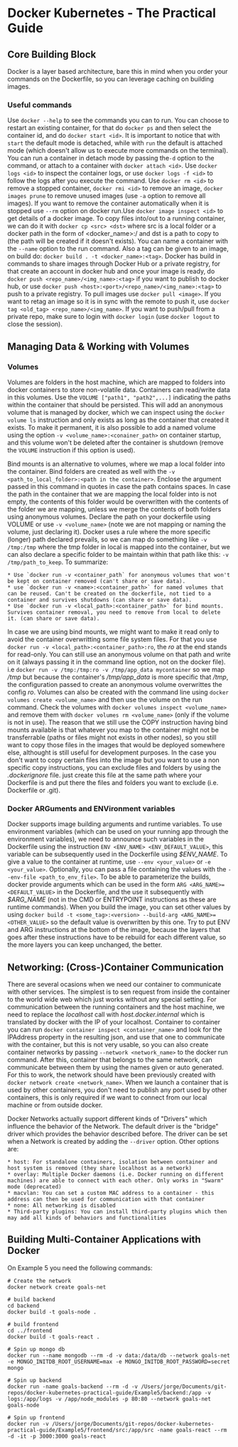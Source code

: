 # Docker Kubernetes - The Practical Guide


## Core Building Block
Docker is a layer based architecture, bare this in mind when you order your commands on the Dockerfile, so you can leverage caching on building images.

### Useful commands
Use `docker --help`  to see the commands you can to run. You can choose to restart an existing container, for that do `docker ps` and then select the container id, and do `docker start <id>`. It is important to notice that with `start` the default mode is detached, while with `run` the default is attached mode (which doesn't allow us to execute more commands on the terminal). You can run a container in detach mode by passing the`-d` option to the command, or attach to a container with `docker attach <id>`.
Use `docker logs <id>` to inspect the container logs, or use `docker logs -f <id>` to follow the logs after you execute the command.
Use `docker rm <id>` to remove a stopped container, `docker rmi <id>` to remove an image, `docker images prune` to remove unused images (use `-a` option to remove all images). If you want to remove the container automatically when it is stopped use `--rm` option on docker run.Use `docker image inspect <id>` to get details of a docker image. 
To copy files into/out to a running container, we can do it with `docker cp <src> <dst>` where src is a local folder or a docker path in the form of <docker_name>:/<path> and dst is a path to copy to (the path will be created if it doesn't exists). 
You can name a container with the `--name` option to the run command. Also a tag can be given to an image, on build do: `docker build . -t <docker_name>:<tag>`.
Docker has build in commands to share images through Docker Hub or a private registry, for that create an account in docker hub and once your image is ready, do `docker push <repo_name>/<img_name>:<tag>` if you want to publish to docker hub, or use `docker push <host>:<port>/<repo_name>/<img_name>:<tag>` to push to a private registry. To pull images use `docker pull <image>`. If you want to retag an image so it is in sync with the remote to push it, use `docker tag <old_tag> <repo_name>/<img_name>`. If you want to push/pull from a private repo, make sure to login with `docker login` (use `docker logout` to close the session).


## Managing Data & Working with Volumes

### Volumes
Volumes are folders in the host machine, which are mapped to folders into docker containers to store non-volatile data. Containers can read/write data in this volumes. Use the `VOLUME ["path1", "path2",...]` indicating the paths within the container that should be persisted. This will add an anonymous volume that is managed by docker, which we can inspect using the `docker volume ls` instruction and only exists as long as the container that created it exists. To make it permanent, it is also possible to add a named volume using the option `-v <volume_name>:<conainer_path>` on container startup, and this volume won't be deleted after the container is shutdown (remove the `VOLUME` instruction if this option is used).

Bind mounts is an alternative to volumes, where we map a local folder into the container. Bind folders are created as well with the `-v <path_to_local_folder>:<path in the container>`. Enclose the argument passed in this command in quotes in case the path contains spaces. In case the path in the container that we are mapping the local folder into is not empty, the contents of this folder would be overwritten with the contents of the folder we are mapping, unless we merge the contents of both folders using anonymous volumes. Declare the path on your dockerfile using VOLUME or use `-v <volume_name>` (note we are not mapping or naming the volume, just declaring it). Docker uses a rule where the more specific (longer) path declared prevails, so we can map do something like `-v /tmp:/tmp` where the tmp folder in local is mapped into the container, but we can also declare a specific folder to be maintain within that path like this: `-v /tmp/path_to_keep`. To summarize:

    * Use `docker run -v <container_path` for anonymous volumes that won't be kept on container removed (can't share or save data).
    * use `docker run -v <name>:<container_path>` for named volumes that can be reused. Can't be created on the dockerfile, not tied to a container and survives shutdowns (can share or save data).
    * Use `docker run -v <local_path>:<container_path>` for bind mounts. Survives container removal, you need to remove from local to delete it. (can share or save data).

In case we are using bind mounts, we might want to make it read only to avoid the container overwritting some file system files. For that you use  `docker run -v <local_path>:<container_path>:ro`, the _ro_ at the end stands for read-only. You can still use an anonymous volume on that path and write on it (always passing it in the command line option, not on the docker file). i.e `docker run -v /tmp:/tmp:ro -v /tmp/app_data mycontainer` so we map _/tmp_ but because the container's _/tmp/app_data_ is more specific that _/tmp_, the configuration passed to create an anonymous volume overwrittes the config _ro_.
Volumes can also be created with the command line using `docker volumes create <volume_name>` and then use the volume on the run command. Check the volumes with `docker volumes inspect <volume_name>` and remove them with `docker volumes rm <volume_name>` (only if the volume is not in use).
The reason that we still use the COPY instruction having bind mounts available is that whatever you map to the container might not be transferrable (paths or files might not exists in other nodes), so you still want to copy those files in the images that would be deployed somewhere else, althought is still useful for development purposes. In the case you don't want to copy certain files into the image but you want to use a non specific copy instructions, you can exclude files and folders by using the  _.dockerignore_ file. just create this file at the same path where your Dockerfile is and put there the files and folders you want to exclude (i.e. Dockerfile or .git).

### Docker ARGuments and ENVironment variables
Docker supports image building arguments and runtime variables. To use environment variables (which can be used on your running app through the environment variables), we need to announce such variables in the Dockerfile using the instruction `ENV <ENV_NAME> <ENV_DEFAULT_VALUE>`, this variable can be subsequently used in the Dockerfile using _\$ENV_NAME_. To give a value to the container at runtime, use `--env <your_value>` or `-e <your_value>`. Optionally, you can pass a file containing the values with the `--env-file <path_to_env_file>`.
To be able to parameterize the builds, docker provide arguments which can be used in the form `ARG <ARG_NAME>=<DEFAULT_VALUE>` in the Dockerfile, and the use it subsequently with _$ARG_NAME_ (not in the CMD or ENTRYPOINT instructions as these are runtime commands). When you build the image, you can set other values by using `docker build -t <some_tag>:<version> --build-arg <ARG_NAME>=<OTHER_VALUE>` so the default value is overwritten by this one. Try to put ENV and ARG instructions at the bottom of the image, because the layers that goes after these instructions have to be rebuild for each different value, so the more layers you can keep unchanged, the better.


## Networking: (Cross-)Container Communication

There are several ocasions when we need our container to communicate with other services. The simplest is to sen request from inside the container to the world wide web which just works without any special setting. For communication between the running containers and the host machine, we need to replace the _localhost_ call with _host.docker.internal_ which is translated by docker with the IP of your localhost. Container to container you can run `docker container inspect <container_name>` and look for the IPAddress property in the resulting json, and use that one to communicate with the container, but this is not very usable, so you can also create container networks by passing `--network <network_name>` to the docker run command. After this, container that belongs to the same network, can communicate between them by using the names given or auto generated. For this to work, the network should have been previously created with `docker network create <network_name>`. When we launch a container that is used by other containers, you don't need to publish any port used by other containers, this is only required if we want to connect from our local machine or from outside docker.

Docker Networks actually support different kinds of "Drivers" which influence the behavior of the Network. The default driver is the "bridge" driver which provides the behavior described before. The driver can be set when a Network is created by adding the `--driver` option. Other options are:

    * host: For standalone containers, isolation between container and host system is removed (they share localhost as a network)
    * overlay: Multiple Docker daemons (i.e. Docker running on different machines) are able to connect with each other. Only works in "Swarm" mode (deprecated)
    * macvlan: You can set a custom MAC address to a container - this address can then be used for communication with that container
    * none: All networking is disabled
    * Third-party plugins: You can install third-party plugins which then may add all kinds of behaviors and functionalities


## Building Multi-Container Applications with Docker
On Example 5 you need the following commands:

``` shell
# Create the network
docker network create goals-net

# build backend
cd backend
docker build -t goals-node .

# build frontend
cd ../frontend
docker build -t goals-react .

# Spin up mongo db
docker run --name mongodb --rm -d -v data:/data/db --network goals-net -e MONGO_INITDB_ROOT_USERNAME=max -e MONGO_INITDB_ROOT_PASSWORD=secret mongo

# Spin up backend
docker run -name goals-backend --rm -d -v /Users/jorge/Documents/git-repos/docker-kubernetes-practical-guide/Example5/backend:/app -v logs:/app/logs -v /app/node_modules -p 80:80 --network goals-net goals-node

# Spin up frontend
docker run -v /Users/jorge/Documents/git-repos/docker-kubernetes-practical-guide/Example5/frontend/src:/app/src -name goals-react --rm -d -it -p 3000:3000 goals-react
```
